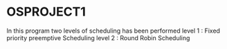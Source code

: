 # OSPROJECT1
In this program two levels of scheduling has been performed  level 1 : Fixed priority preemptive Scheduling level 2 : Round Robin Scheduling
